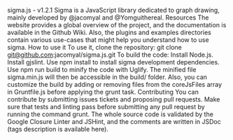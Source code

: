 sigma.js - v1.2.1 Sigma is a JavaScript library dedicated to graph drawing, mainly developed by @jacomyal and @Yomguithereal. Resources The website provides a global overview of the project, and the documentation is available in the Github Wiki. Also, the plugins and examples directories contain various use-cases that might help you understand how to use sigma. How to use it To use it, clone the repository: git clone git@github.com:jacomyal/sigma.js.git To build the code: Install Node.js. Install gjslint. Use npm install to install sigma development dependencies. Use npm run build to minify the code with Uglify. The minified file sigma.min.js will then be accessible in the build/ folder. Also, you can customize the build by adding or removing files from the coreJsFiles array in Gruntfile.js before applying the grunt task. Contributing You can contribute by submitting issues tickets and proposing pull requests. Make sure that tests and linting pass before submitting any pull request by running the command grunt. The whole source code is validated by the Google Closure Linter and JSHint, and the comments are written in JSDoc (tags description is available here).